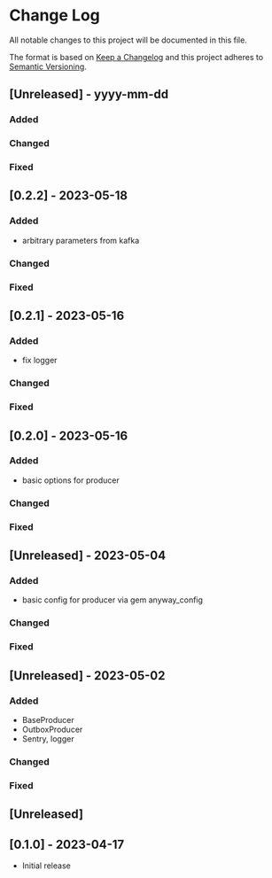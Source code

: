 # Change Log

All notable changes to this project will be documented in this file.

The format is based on [Keep a Changelog](http://keepachangelog.com/)
and this project adheres to [Semantic Versioning](http://semver.org/).

## [Unreleased] - yyyy-mm-dd

### Added

### Changed

### Fixed

## [0.2.2] - 2023-05-18

### Added
- arbitrary parameters from kafka

### Changed

### Fixed

## [0.2.1] - 2023-05-16

### Added
- fix logger

### Changed

### Fixed

## [0.2.0] - 2023-05-16

### Added
- basic options for producer

### Changed

### Fixed

## [Unreleased] - 2023-05-04

### Added
- basic config for producer via gem anyway_config

### Changed

### Fixed

## [Unreleased] - 2023-05-02

### Added
- BaseProducer
- OutboxProducer
- Sentry, logger

### Changed

### Fixed


## [Unreleased]

## [0.1.0] - 2023-04-17

- Initial release
